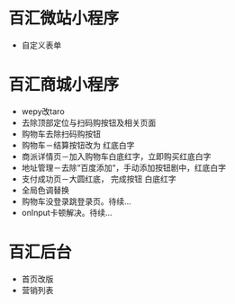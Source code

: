# 百汇微站小程序
* 自定义表单

# 百汇商城小程序
* wepy改taro
* 去除顶部定位与扫码购按钮及相关页面
* 购物车去除扫码购按钮
* 购物车－结算按钮改为 红底白字
* 商派详情页－加入购物车白底红字，立即购买红底白字
* 地址管理－去除“百度添加“，手动添加按钮剧中，红底白字
* 支付成功页－大圆红底， 完成按钮 白底红字
* 全局色调替换
* 购物车没登录跳登录页。待续...
* onInput卡顿解决。待续...

# 百汇后台
* 首页改版
* 营销列表
